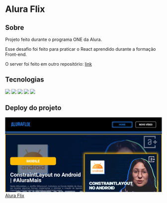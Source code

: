 <h1>Alura Flix</h1>

<h2>Sobre</h2>
<p>Projeto feito durante o programa ONE da Alura.</p>
<p>Esse desafio foi feito para praticar o React aprendido durante a formação Front-end.</p>
<p>O server foi feito em outro repositório: <a href="https://github.com/ana-cassia-invernizzi/aluraflix-api">link</a></p>

## Tecnologias
<div>
  <img src="https://img.shields.io/badge/HTML-239120?style=for-the-badge&logo=html5&logoColor=white">
  <img src="https://img.shields.io/badge/CSS-239120?&style=for-the-badge&logo=css3&logoColor=white">
  <img src="https://img.shields.io/badge/JavaScript-F7DF1E?style=for-the-badge&logo=javascript&logoColor=black">
  <img src="https://img.shields.io/badge/React-F7DF1E?style=for-the-badge&logo=react&logoColor=black">
  <img src="https://img.shields.io/badge/Node-F7DF1E?style=for-the-badge&logo=javascript&logoColor=black">
</div>


<h2>Deploy do projeto</h2>
<img src="public/assets/Captura de tela de 2024-07-09 17-03-00.png">
<a href="https://challenge-aluraflix-nu.vercel.app/">Alura Flix</a>

